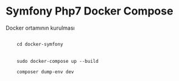 # Symfony Php7 Docker Compose

Docker ortamının kurulması

<code>
	cd docker-symfony
</code>
<br/>
<code>
	sudo docker-compose up --build 
</code>
<code>
	composer dump-env dev
</code>
